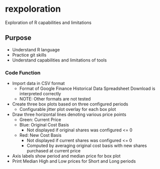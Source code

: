 # rexpoloration
Exploration of R capabilities and limitations

## Purpose
- Understand R language
- Practice git skills
- Understand capabilities and limitations of tools

### Code Function
- Import data in CSV format
  - Format of Google Finance Historical Data Spreadsheet Download is interpreted correctly
  - NOTE: Other formats are not tested
- Create three box plots based on three configured periods
  - Configurable jitter plot overlay for each box plot
- Draw three horizontal lines denoting various price points
  - Green: Current Price
  - Blue: Original Cost Basis
    - Not displayed if original shares was configured <= 0
  - Red: New Cost Basis
    - Not displayed if current shares was configured <= 0
    - Computed by averaging original cost basis with new shares purchased at current price
- Axis labels show period and median price for box plot
- Print Median High and Low prices for Short and Long periods
